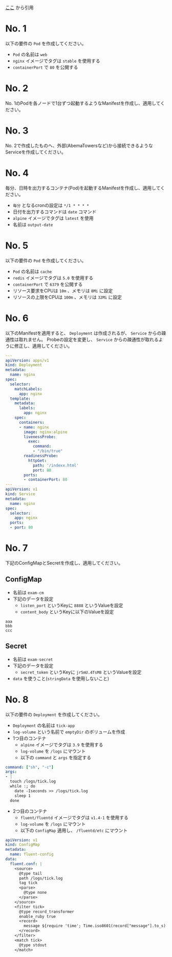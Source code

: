 [ここ](https://gist.githubusercontent.com/cstoku/97d8208667d0642b9c5a6d8352ff662e/raw/88c69cdb7a5ba5a52d8c0dd1c11a5a3c86feb0eb/Kubernetes%25E3%2583%258F%25E3%2583%25B3%25E3%2582%25BA%25E3%2582%25AA%25E3%2583%25B3%2520-%25202%25E6%2597%25A5%25E7%259B%25AE%2508%25E6%25BC%2594%25E7%25BF%2592%25E5%2595%258F%25E9%25A1%258C.md) から引用

# No. 1

以下の要件の `Pod` を作成してください。

- `Pod` の名前は `web`
- `nginx` イメージでタグは `stable` を使用する
- `containerPort` で `80` を公開する

# No. 2

No. 1のPodを各ノードで1台ずつ起動するようなManifestを作成し、適用してください。

# No. 3

No. 2で作成したものへ、外部(AbemaTowersなど)から接続できるようなServiceを作成してください。

# No. 4

毎分、日時を出力するコンテナ(Pod)を起動するManifestを作成し、適用してください。

- `毎分` となるcronの設定は `*/1 * * * *`
- 日付を出力するコマンドは `date` コマンド
- `alpine` イメージでタグは `latest` を使用
- 名前は `output-date`

# No. 5

以下の要件の `Pod` を作成してください。

- `Pod` の名前は `cache`
- `redis` イメージでタグは `5.0` を使用する
- `containerPort` で `6379` を公開する
- リソース要求をCPUは `10m`  、メモリは `8Mi` に設定
- リソースの上限をCPUは `100m` 、メモリは `32Mi` に設定

# No. 6

以下のManifestを適用すると、 `Deployment` は作成されるが、 `Service` からの疎通性は取れません。
Probeの設定を変更し、 `Service` からの疎通性が取れるように修正し、適用してください。

```yaml
---
apiVersion: apps/v1
kind: Deployment
metadata:
  name: nginx
spec:
  selector:
    matchLabels:
      app: nginx
  template:
    metadata:
      labels:
        app: nginx
    spec:
      containers:
      - name: nginx
        image: nginx:alpine
        livenessProbe:
          exec:
            command:
            - "/bin/true"
        readinessProbe:
          httpGet:
            path: '/indexx.html'
            port: 80
        ports:
        - containerPort: 80
---
apiVersion: v1
kind: Service
metadata:
  name: nginx
spec:
  selector:
    app: nginx
  ports:
  - port: 80
```

# No. 7

下記のConfigMapとSecretを作成し、適用してください。

## ConfigMap

- 名前は `exam-cm`
- 下記のデータを設定
  - `listen_port` というKeyに `8888` というValueを設定
  - `content_body` というKeyに以下のValueを設定

```plain
aaa
bbb
ccc
```

## Secret

- 名前は `exam-secret`
- 下記のデータを設定
  - `secret_token` というKeyに `jr5mU.4TsM8` というValueを設定
- `data` を使うこと(`stringData` を使用しないこと)

# No. 8

以下の要件の `Deployment` を作成してください。

- `Deployment` の名前は `tick-app`
- `log-volume` という名前で `emptyDir` のボリュームを作成
- 1つ目のコンテナ
  - `alpine` イメージでタグは `3.9` を使用する
  - `log-volume` を `/logs` にマウント
  - 以下の `command` と `args` を指定する

```yaml
command: ["sh", "-c"]
args:
- |
  touch /logs/tick.log
  while :; do
    date -Iseconds >> /logs/tick.log
    sleep 1
  done
```

- 2つ目のコンテナ
  - `fluent/fluentd` イメージでタグは `v1.4-1` を使用する
  - `log-volume` を `/logs` にマウント
  - 以下の `ConfigMap` 適用し、 `/fluentd/etc` にマウント

```yaml
apiVersion: v1
kind: ConfigMap
metadata:
  name: fluent-config
data:
  fluent.conf: |
    <source>
      @type tail
      path /logs/tick.log
      tag tick
      <parse>
        @type none
      </parse>
    </source>
    <filter tick>
      @type record_transformer
      enable_ruby true
      <record>
        message ${require 'time'; Time.iso8601(record["message"].to_s).strftime("%Y年%m月%d日 %H時%M分%S秒")}
      </record>
    </filter>
    <match tick>
      @type stdout
    </match>
```